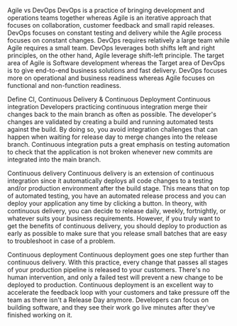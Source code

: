 Agile vs DevOps
DevOps is a practice of bringing development and operations teams together whereas Agile is an iterative approach that focuses on collaboration, customer feedback and small rapid releases.
DevOps focuses on constant testing and delivery while the Agile process focuses on constant changes.
DevOps requires relatively a large team while Agile requires a small team.
DevOps leverages both shifts left and right principles, on the other hand, Agile leverage shift-left principle.
The target area of Agile is Software development whereas the Target area of DevOps is to give end-to-end business solutions and fast delivery.
DevOps focuses more on operational and business readiness whereas Agile focuses on functional and non-function readiness.

Define CI, Continuous Delivery & Continuous Deployment
Continuous integration
Developers practicing continuous integration merge their changes back to the main branch as often as possible. The developer's changes are validated by creating a build and running automated tests against the build. By doing so, you avoid integration challenges that can happen when waiting for release day to merge changes into the release branch.
Continuous integration puts a great emphasis on testing automation to check that the application is not broken whenever new commits are integrated into the main branch.

Continuous delivery
Continuous delivery is an extension of continuous integration since it automatically deploys all code changes to a testing and/or production environment after the build stage. 
This means that on top of automated testing, you have an automated release process and you can deploy your application any time by clicking a button.
In theory, with continuous delivery, you can decide to release daily, weekly, fortnightly, or whatever suits your business requirements. However, if you truly want to get the benefits of continuous delivery, you should deploy to production as early as possible to make sure that you release small batches that are easy to troubleshoot in case of a problem.

Continuous deployment
Continuous deployment goes one step further than continuous delivery. With this practice, every change that passes all stages of your production pipeline is released to your customers. There's no human intervention, and only a failed test will prevent a new change to be deployed to production.
Continuous deployment is an excellent way to accelerate the feedback loop with your customers and take pressure off the team as there isn't a Release Day anymore. Developers can focus on building software, and they see their work go live minutes after they've finished working on it.
